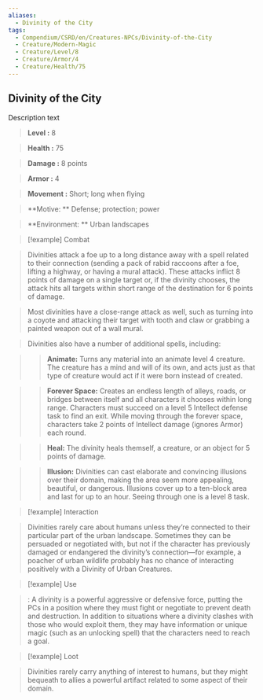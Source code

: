 ```yaml
---
aliases:
  - Divinity of the City
tags:
  - Compendium/CSRD/en/Creatures-NPCs/Divinity-of-the-City
  - Creature/Modern-Magic
  - Creature/Level/8
  - Creature/Armor/4
  - Creature/Health/75
---
```

  
    
## Divinity of the City  
  
Description text  
  
> **Level :**  8  
> **Health :** 75    
> **Damage :** 8 points    
> **Armor :**  4  
> **Movement :**  Short; long when flying   
> **Motive: **  Defense; protection; power   
> **Environment: ** Urban landscapes   
  
>[!example] Combat     
> Divinities attack a foe up to a long distance away with a spell related to their connection (sending a pack of rabid raccoons after a foe, lifting a highway, or having a mural attack). These attacks inflict 8 points of damage on a single target or, if the divinity chooses, the attack hits all targets within short range of the destination for 6 points of damage.    
>                                      
> Most divinities have a close-range attack as well, such as turning into a coyote and attacking their target with tooth and claw or grabbing a painted weapon out of a wall mural.   
>    
> Divinities also have a number of additional spells, including:  
> >**Animate:** Turns any material into an animate level 4 creature. The creature has a mind and will of its own, and acts just as that type of creature would act if it were born instead of created.   
>   
>>**Forever Space:** Creates an endless length of alleys, roads, or bridges between itself and all characters it chooses within long range. Characters must succeed on a level 5 Intellect defense task to find an exit. While moving through the forever space, characters take 2 points of Intellect damage (ignores Armor) each round.     
>   
>>  **Heal:** The divinity heals themself, a creature, or an object for 5 points of damage.     
>  
>> **Illusion:** Divinities can cast elaborate and convincing illusions over their domain, making the area seem more appealing, beautiful, or dangerous. Illusions cover up to a ten-block area and last for up to an hour. Seeing through one is a level 8 task.   
  
> [!example] Interaction   
> Divinities rarely care about humans unless they’re connected to their particular part of the urban landscape. Sometimes they can be persuaded or negotiated with, but not if the character has previously damaged or endangered the divinity’s connection—for example, a poacher of urban wildlife probably has no chance of interacting positively with a Divinity of Urban Creatures.    
  
> [!example] Use   
> : A divinity is a powerful aggressive or defensive force, putting the PCs in a position where they must fight or negotiate to prevent death and destruction. In addition to situations where a divinity clashes with those who would exploit them, they may have information or unique magic (such as an unlocking spell) that the characters need to reach a goal.   
  
> [!example] Loot    
> Divinities rarely carry anything of interest to humans, but they might bequeath to allies a powerful artifact related to some aspect of their domain.  
    
